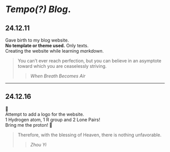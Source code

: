 # ***Tempo(?) Blog***.
## 24.12.11  
Gave birth to my blog website.  
**No template or theme used.** Only texts.<br>
Creating the website while learning *markdown*.<br>
> You can’t ever reach perfection, but you can believe in an asymptote toward which you are ceaselessly striving.
> > *When Breath Becomes Air*

---

## 24.12.16
🥺<br>
Attempt to add a logo for the website.<br>
1 Hydrogen atom, 1 R group and 2 Lone Pairs! <br>
Bring me the proton! 🧪
> Therefore, with the blessing of Heaven, there is nothing unfavorable.
> > *Zhou Yi*
